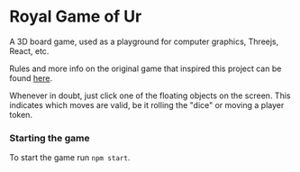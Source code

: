 # Royal Game of Ur

A 3D board game, used as a playground for computer graphics, Threejs, React, etc.

Rules and more info on the original game that inspired this project can be found [here](https://en.wikipedia.org/wiki/Royal_Game_of_Ur#Basic_rules).

Whenever in doubt, just click one of the floating objects on the screen. This indicates which moves are valid, be it rolling the "dice" or moving a player token.

### Starting the game

To start the game run `npm start`.